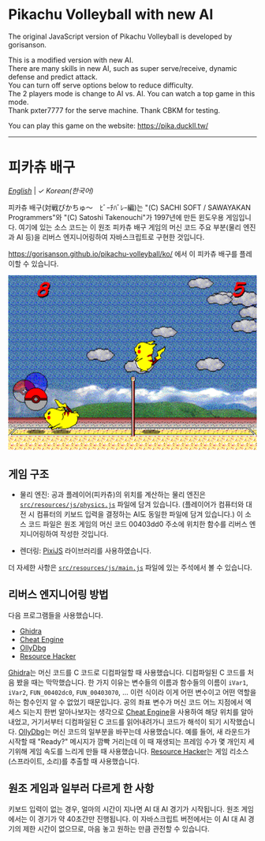 # Pikachu Volleyball with new AI

The original JavaScript version of Pikachu Volleyball is developed by gorisanson.

This is a modified version with new AI.  
There are many skills in new AI, such as super serve/receive, dynamic defense and predict attack.  
You can turn off serve options below to reduce difficulty.  
The 2 players mode is change to AI vs. AI. You can watch a top game in this mode.  
Thank pxter7777 for the serve machine. Thank CBKM for testing.  

You can play this game on the website: https://pika.duckll.tw/

---

# 피카츄 배구

[_English_](README.md) | _&check;_ _Korean(한국어)_

피카츄 배구(対戦ぴかちゅ～　ﾋﾞｰﾁﾊﾞﾚｰ編)는 "(C) SACHI SOFT / SAWAYAKAN Programmers"와 "(C) Satoshi Takenouchi"가 1997년에 만든 윈도우용 게임입니다. 여기에 있는 소스 코드는 이 원조 피카츄 배구 게임의 머신 코드 주요 부분(물리 엔진과 AI 등)을 리버스 엔지니어링하여 자바스크립트로 구현한 것입니다.

https://gorisanson.github.io/pikachu-volleyball/ko/ 에서 이 피카츄 배구를 플레이할 수 있습니다.

<img src="src/resources/assets/images/screenshot.png" alt="피카츄 배구 게임 스크린샷" width="648">

## 게임 구조

- 물리 엔진: 공과 플레이어(피카츄)의 위치를 계산하는 물리 엔진은 [`src/resources/js/physics.js`](src/resources/js/physics.js) 파일에 담겨 있습니다. (플레이어가 컴퓨터와 대전 시 컴퓨터의 키보드 입력을 결정하는 AI도 동일한 파일에 담겨 있습니다.) 이 소스 코드 파일은 원조 게임의 머신 코드 00403dd0 주소에 위치한 함수를 리버스 엔지니어링하여 작성한 것입니다.

- 렌더링: [PixiJS](https://github.com/pixijs/pixi.js) 라이브러리를 사용하였습니다.

더 자세한 사항은 [`src/resources/js/main.js`](src/resources/js/main.js) 파일에 있는 주석에서 볼 수 있습니다.

## 리버스 엔지니어링 방법

다음 프로그램들을 사용했습니다.

- [Ghidra](https://ghidra-sre.org/)
- [Cheat Engine](https://www.cheatengine.org/)
- [OllyDbg](http://www.ollydbg.de/)
- [Resource Hacker](http://www.angusj.com/resourcehacker/)

[Ghidra](https://ghidra-sre.org/)는 머신 코드를 C 코드로 디컴파일할 때 사용했습니다. 디컴파일된 C 코드를 처음 봤을 때는 막막했습니다. 한 가지 이유는 변수들의 이름과 함수들의 이름이 `iVar1`, `iVar2`, `FUN_00402dc0`, `FUN_00403070`, ... 이런 식이라 이게 어떤 변수이고 어떤 역할을 하는 함수인지 알 수 없었기 때문입니다. 공의 좌표 변수가 머신 코드 어느 지점에서 엑세스 되는지 한번 알아나보자는 생각으로 [Cheat Engine](https://www.cheatengine.org/)을 사용하여 해당 위치를 알아내었고, 거기서부터 디컴파일된 C 코드를 읽어내려가니 코드가 해석이 되기 시작했습니다. [OllyDbg](http://www.ollydbg.de/)는 머신 코드의 일부분을 바꾸는데 사용했습니다. 예를 들어, 새 라운드가 시작할 때 "Ready?" 메시지가 깜빡 거리는데 이 때 재생되는 프레임 수가 몇 개인지 세기위해 게임 속도를 느리게 만들 때 사용했습니다. [Resource Hacker](http://www.angusj.com/resourcehacker/)는 게임 리소스(스프라이트, 소리)를 추출할 때 사용했습니다.

## 원조 게임과 일부러 다르게 한 사항

키보드 입력이 없는 경우, 얼마의 시간이 지나면 AI 대 AI 경기가 시작됩니다. 원조 게임에서는 이 경기가 약 40초간만 진행됩니다. 이 자바스크립트 버전에서는 이 AI 대 AI 경기의 제한 시간이 없으므로, 마음 놓고 원하는 만큼 관전할 수 있습니다.
